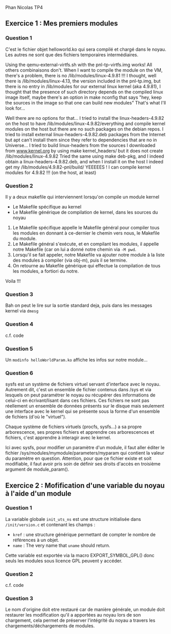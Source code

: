 
Phan
Nicolas
TP4

Exercice 1 : Mes premiers modules
--------------------------------------------------------------------------------

### Question 1

C'est le fichier objet helloworld.ko qui sera compilé et chargé dans le noyau.
Les autres ne sont que des fichiers temporaires intermédiaires.


Using the qemu-external-virtfs.sh with the pnl-tp-virtfs.img works!
All others combinaisons don't.
When I want to compile the module on the VM, there's a problem,
there is no /lib/modules/linux-4.9.81 !!!
I thought, well there is /lib/modules/linux-4.13, the version included in the pnl-tp.img, but there is no entry in /lib/modules for our external linux kernel (aka 4.9.81), I thought that the presence of such directory depends on the compiled linux image itself, maybe there's an option in make nconfig that says "hey, keep the sources in the image so that one can build new modules"
That's what I'll look for...

Well there are no options for that...
I tried to install the linux-headers-4.9.82 on the host to have /lib/modules/linux-4.9.82/everything and compile kernel modules on the host but there are no such packages on the debian repos.
I tried to install external linux-headers-4.9.82.deb packages from the Internet but apt can't install them since they refer to dependencies that are no in Universe...
I tried to build linux-headers from the sources I downloaded from www.kernel.org by using make kernel\_headers/ but it does not create /lib/modules/linux-4.9.82
Tried the same using make deb-pkg, and I indeed obtain a linux-headers-4.9.82.deb, and when I install it on the host I indeed get my /lib/modules/4.9.82-pnl/build/
YEEEEES ! I can compile kernel modules for 4.9.82 !!! (on the host, at least)

### Question 2
Il y a deux makefile qui interviennent lorsqu'on compile un module kernel
 - Le Makefile spécifique au kernel
 - Le Makefile générique de compilation de kernel, dans les sources du noyau

 1. Le Makefile spécifique appelle le Makefile général pour compiler tous les modules en donnant à ce-dernier le chemin vers nous, le Makefile du module.
 2. Le Makefile général s'exécute, et en compilant les modules, il appelle notre Makefile (car on lui a donné notre chemin via `-M pwd`.
 3. Lorsqu'il se fait appeler, notre Makefile va ajouter notre module à la liste des modules à compiler (via obj-m), puis il se termine.
 4. On retourne au Makefile générique qui effectue la compilation de tous les modules, a fortiori du notre.

Voila !!!

### Question 3

Bah on peut le lire sur la sortie standard deja, puis dans les messages kernel via `dmesg`

### Question 4

c.f. code

### Question 5

Un `modinfo helloWorldParam.ko` affiche les infos sur notre module... 

### Question 6

sysfs est un système de fichiers virtuel servant d'interface avec le noyau.
Autrement dit, c'est un ensemble de fichier contenus dans /sys et via lesquels on peut paramétrer le noyau ou récupérer des informations de celui-ci en écrivant/lisant dans ces fichiers.
Ces fichiers ne sont pas réellement un ensemble de données présents sur le disque mais seulement une interface avec le kernel qui se présente sous la forme d'un ensemble de fichiers (d'où le "virtuel").

Chaque système de fichiers virtuels (procfs, sysfs...) a sa propre arborescence, ses propres fichiers et apprendre ces arborescences et fichiers, c'est apprendre à interagir avec le kernel.

Ici avec sysfs, pour modifier un paramètre d'un module, il faut aller éditer le fichier /sys/modules/mymodule/parameters/myparam qui contient la valeur du paramètre en question. Attention, pour que ce fichier existe et soit modifiable, il faut avoir pris soin de définir ses droits d'accès en troisième argument de module\_param().

Exercice 2 : Mofification d'une variable du noyau à l'aide d'un module 
--------------------------------------------------------------------------------

### Question 1

La variable globale `init_uts_ns` est une structure initialisée dans `/init/version.c` et contenant les champs :
 - `kref` : une structure générique permettant de compter le nombre de références à un objet.
 - `name` : The very name that `uname` should return.

Cette variable est exportée via la macro EXPORT\_SYMBOL\_GPL() donc seuls les modules sous licence GPL peuvent y accéder.

### Question 2

c.f. code

### Question 3

Le nom d'origine doit etre restauré car de manière générale, un module doit restaurer les modification qu'il a apportées au noyau lors de son chargement, cela permet de préserver l'intégrité du noyau a travers les chargements/déchargements de modules.
